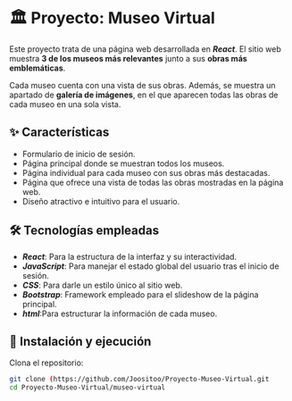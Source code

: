 <h1>🏛 Proyecto: Museo Virtual</h1>

<p>
  Este proyecto trata de una página web desarrollada en <b><i>React</i></b>. El sitio web muestra <b>3 de los museos más relevantes</b> junto a sus <b>obras más emblemáticas</b>.
</p>

<p>
  Cada museo cuenta con una vista de sus obras. Además, se muestra un apartado de <b>galería de imágenes</b>, en el que aparecen todas las obras de cada museo en una sola vista.
</p>

<h2>✨ Características</h2>

<ul>
  <li>Formulario de inicio de sesión.</li>
  <li>Página principal donde se muestran todos los museos.</li>
  <li>Página individual para cada museo con sus obras más destacadas.</li>
  <li>Página que ofrece una vista de todas las obras mostradas en la página web.</li>
  <li>Diseño atractivo e intuitivo para el usuario.</li>
</ul>

<h2>🛠️ Tecnologías empleadas</h2>

<ul>
  <li><b><i>React</i></b>: Para la estructura de la interfaz y su interactividad.</li>
  <li><b><i>JavaScript</i></b>: Para manejar el estado global del usuario tras el inicio de sesión. </li>
  <li><b><i>CSS</i></b>: Para darle un estilo único al sitio web.</li>
  <li><b><i>Bootstrap</i></b>: Framework empleado para el slideshow de la página principal.</li>
  <li><b><i>html</i></b>:Para estructurar la información de cada museo.</li>
</ul>

<h2>🚀 Instalación y ejecución</h2>
<p>
  Clona el repositorio:  
</p>

   ```sh
   git clone (https://github.com/Joositoo/Proyecto-Museo-Virtual.git
   cd Proyecto-Museo-Virtual/museo-virtual
